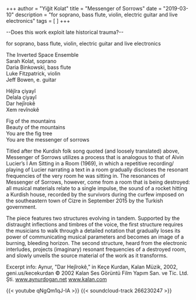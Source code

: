 +++
author = "Yiğit Kolat"
title = "Messenger of Sorrows"
date = "2019-03-10"
description = "for soprano, bass flute, violin, electric guitar and live electronics"
tags = [
]
+++

--Does this work exploit late historical trauma?--

for soprano, bass flute, violin, electric guitar and live electronics

The Inverted Space Ensemble     
Sarah Kolat, soprano     
Daria Binkowski, bass flute     
Luke Fitzpatrick, violin     
Jeff Bowen, e. guitar     
     
Hêjîra çiyayî     
Delala çiyayî        
Dar hejîrokê      
Xem revînokê     

Fig of the mountains      
Beauty of the mountains      
You are the fig tree      
You are the messenger of sorrows     

Titled after the Kurdish folk song quoted (and loosely translated) above, Messenger of Sorrows utilizes a process that is analogous to that of Alvin Lucier’s I Am Sitting in a Room (1969), in which a repetitive recording/ playing of Lucier narrating a text in a room gradually discloses the resonant frequencies of the very room he was sitting in. The resonances of Messenger of Sorrows, however, come from a room that is being destroyed: all musical materials relate to a single impulse, the sound of a rocket hitting a Kurdish house, recorded by the survivors during the curfew imposed on the southeastern town of Cizre in September 2015 by the Turkish government.

The piece features two structures evolving in tandem. Supported by the distraught inflections and timbres of the voice, the first structure requires the musicians to walk through a detailed notation that gradually loses its power of communicating musical parameters and becomes an image of a burning, bleeding horizon. The second structure, heard from the electronic interludes, projects (imaginary) resonant frequencies of a destroyed room, and slowly unveils the source material of the work as it transforms.

Excerpt info: 
Aynur, "Dar Hejîrokê," in Keçe Kurdan, Kalan Müzik, 2002, geni.us/kecekurdan
© 2002 Kalan Ses Görüntü Film Yapım San. ve Tic. Ltd. Şti.
www.aynurdogan.net
www.kalan.com

{{< youtube qNgQm1qJ-IA >}}
{{< soundcloud-track 266230247 >}}